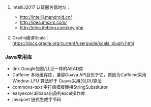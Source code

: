 1. IntelliJ2017 认证服务器地址：
    * http://intellij.mandroid.cn/
    * http://idea.imsxm.com/
    * http://idea.iteblog.com/key.php

2. Gradle编译Scala： https://docs.gradle.org/current/userguide/scala_plugin.html

### Java常用库
- tink Google加密/认证一体的AEAD库
- Caffeine 本地缓存库，兼容Guava API且优于它，原因为Caffeine采用Window-LFU 算法好于 Guava采用的LRU算法
- commons-text 字符串模版替换StringSubstitutor
- easyexcel alibaba出品的excel操作库
- javapoet 链式生成字节码

